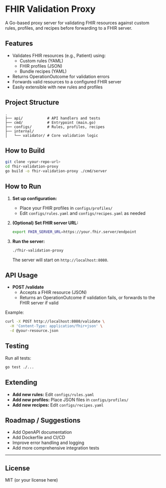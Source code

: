# FHIR Validation Proxy

A Go-based proxy server for validating FHIR resources against custom rules, profiles, and recipes before forwarding to a FHIR server.

## Features

- Validates FHIR resources (e.g., Patient) using:
  - Custom rules (YAML)
  - FHIR profiles (JSON)
  - Bundle recipes (YAML)
- Returns OperationOutcome for validation errors
- Forwards valid resources to a configured FHIR server
- Easily extensible with new rules and profiles

## Project Structure

```
.
├── api/           # API handlers and tests
├── cmd/           # Entrypoint (main.go)
├── configs/       # Rules, profiles, recipes
├── internal/
│   └── validator/ # Core validation logic
```

## How to Build

```sh
git clone <your-repo-url>
cd fhir-validation-proxy
go build -o fhir-validation-proxy ./cmd/server
```

## How to Run

1. **Set up configuration:**
   - Place your FHIR profiles in `configs/profiles/`
   - Edit `configs/rules.yaml` and `configs/recipes.yaml` as needed

2. **(Optional) Set FHIR server URL:**
   ```sh
   export FHIR_SERVER_URL=https://your.fhir.server/endpoint
   ```

3. **Run the server:**
   ```sh
   ./fhir-validation-proxy
   ```

   The server will start on `http://localhost:8080`.

## API Usage

- **POST /validate**
  - Accepts a FHIR resource (JSON)
  - Returns an OperationOutcome if validation fails, or forwards to the FHIR server if valid

Example:

```sh
curl -X POST http://localhost:8080/validate \
  -H 'Content-Type: application/fhir+json' \
  -d @your-resource.json
```

## Testing

Run all tests:

```sh
go test ./...
```

## Extending

- **Add new rules:** Edit `configs/rules.yaml`
- **Add new profiles:** Place JSON files in `configs/profiles/`
- **Add new recipes:** Edit `configs/recipes.yaml`

## Roadmap / Suggestions

- Add OpenAPI documentation
- Add Dockerfile and CI/CD
- Improve error handling and logging
- Add more comprehensive integration tests

---

## License

MIT (or your license here)
